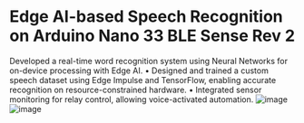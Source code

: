 # Edge AI-based Speech Recognition on Arduino Nano 33 BLE Sense Rev 2
 Developed a real-time word recognition system using Neural Networks for on-device processing with Edge AI. • Designed and trained a custom speech dataset using Edge Impulse and TensorFlow, enabling accurate recognition on resource-constrained hardware. • Integrated sensor monitoring for relay control, allowing voice-activated automation.
![image](https://github.com/user-attachments/assets/238ebf17-5071-4a4b-b15d-07b4bf3fd540)
![image](https://github.com/user-attachments/assets/3e29c7ac-0195-413b-8534-31785c8c79cb)

